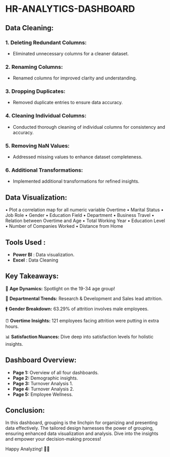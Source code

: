 # HR-ANALYTICS-DASHBOARD


## Data Cleaning:

### 1. Deleting Redundant Columns:
- Eliminated unnecessary columns for a cleaner dataset.

### 2. Renaming Columns:
- Renamed columns for improved clarity and understanding.

### 3. Dropping Duplicates:
- Removed duplicate entries to ensure data accuracy.

### 4. Cleaning Individual Columns:
- Conducted thorough cleaning of individual columns for consistency and accuracy.

### 5. Removing NaN Values:
- Addressed missing values to enhance dataset completeness.

### 6. Additional Transformations:
- Implemented additional transformations for refined insights.

## Data Visualization:

• Plot a correlation map for all numeric variable Overtime
• Marital Status
• Job Role
• Gender
• Education Field
• Department
• Business Travel
• Relation between Overtime and Age
• Total Working Year
• Education Level
• Number of Companies Worked
• Distance from Home

## Tools Used :
- **Power BI** : Data visualization.
- **Excel** : Data Cleaning

## Key Takeaways:

🌟 **Age Dynamics:** Spotlight on the 19-34 age group!

🚀 **Departmental Trends:** Research & Development and Sales lead attrition.

🚹 **Gender Breakdown:** 63.29% of attrition involves male employees.

⏰ **Overtime Insights:** 121 employees facing attrition were putting in extra hours.

📊 **Satisfaction Nuances:** Dive deep into satisfaction levels for holistic insights.

## Dashboard Overview:

- **Page 1:** Overview of all four dashboards.
- **Page 2:** Demographic insights.
- **Page 3:** Turnover Analysis 1.
- **Page 4:** Turnover Analysis 2.
- **Page 5:** Employee Wellness.

## Conclusion:

In this dashboard, grouping is the linchpin for organizing and presenting data effectively. The tailored design harnesses the power of grouping, ensuring enhanced data visualization and analysis. Dive into the insights and empower your decision-making process!



Happy Analyzing! 🚀✨
